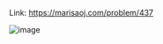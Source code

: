 Link: https://marisaoj.com/problem/437

![image](https://github.com/user-attachments/assets/80e5b8ef-b155-4215-bf6a-ea236775d09e)
